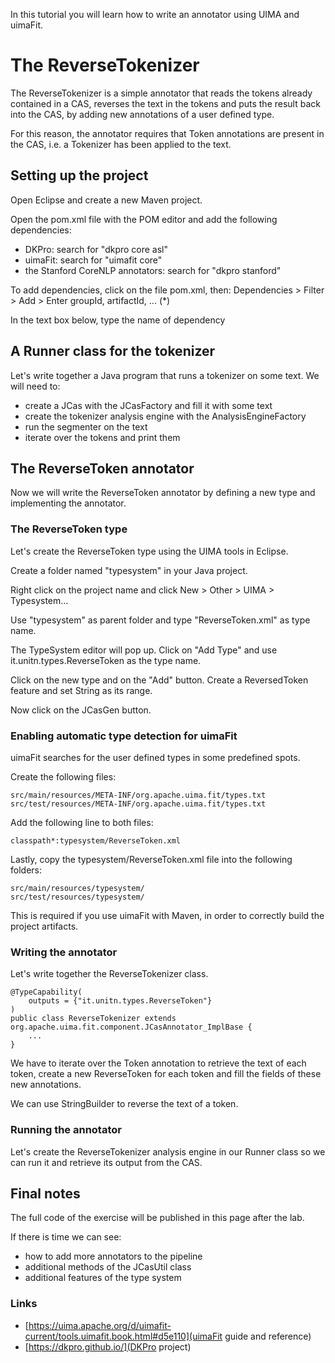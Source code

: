 In this tutorial you will learn how to write an annotator using UIMA and uimaFit.

# The ReverseTokenizer

The ReverseTokenizer is a simple annotator that reads the tokens already contained in a CAS, reverses the text in the tokens and puts the result back into the CAS, by adding new annotations of a user defined type.

For this reason, the annotator requires that Token annotations are present in the CAS, i.e. a Tokenizer has been applied to the text.

## Setting up the project

Open Eclipse and create a new Maven project.

Open the pom.xml file with the POM editor and add the following dependencies:

* DKPro: search for "dkpro core asl"
* uimaFit: search for "uimafit core"
* the Stanford CoreNLP annotators: search for "dkpro stanford"

To add dependencies, click on the file pom.xml, then:
   Dependencies > Filter > Add > Enter groupId, artifactId, ... (*)

In the text box below, type the name of dependency

## A Runner class for the tokenizer

Let's write together a Java program that runs a tokenizer on some text. We will need to:

* create a JCas with the JCasFactory and fill it with some text
* create the tokenizer analysis engine with the AnalysisEngineFactory
* run the segmenter on the text
* iterate over the tokens and print them

## The ReverseToken annotator

Now we will write the ReverseToken annotator by defining a new type and implementing the annotator.

### The ReverseToken type

Let's create the ReverseToken type using the UIMA tools in Eclipse.

Create a folder named "typesystem" in your Java project.

Right click on the project name and click New > Other > UIMA > Typesystem...

Use "typesystem" as parent folder and type "ReverseToken.xml" as type name.

The TypeSystem editor will pop up. Click on "Add Type" and use it.unitn.types.ReverseToken as the type name.

Click on the new type and on the "Add" button. Create a ReversedToken feature and set String as its range.

Now click on the JCasGen button.

### Enabling automatic type detection for uimaFit

uimaFit searches for the user defined types in some predefined spots.

Create the following files:  

    src/main/resources/META-INF/org.apache.uima.fit/types.txt  
    src/test/resources/META-INF/org.apache.uima.fit/types.txt

Add the following line to both files:  

    classpath*:typesystem/ReverseToken.xml

Lastly, copy the typesystem/ReverseToken.xml file into the following folders:

    src/main/resources/typesystem/  
    src/test/resources/typesystem/


This is required if you use uimaFit with Maven, in order to correctly build the project artifacts.

### Writing the annotator

Let's write together the ReverseTokenizer class.


    @TypeCapability(
        outputs = {"it.unitn.types.ReverseToken"} 
    ) 
    public class ReverseTokenizer extends org.apache.uima.fit.component.JCasAnnotator_ImplBase { 
        ... 
    } 

We have to iterate over the Token annotation to retrieve the text of each token, create a new ReverseToken for each token and fill the fields of these new annotations. 

We can use StringBuilder to reverse the text of a token.
	
### Running the annotator

Let's create the ReverseTokenizer analysis engine in our Runner class so we can run it and retrieve its output from the CAS.

## Final notes

The full code of the exercise will be published in this page after the lab.

If there is time we can see:
* how to add more annotators to the pipeline
* additional methods of the JCasUtil class
* additional features of the type system

### Links

* [https://uima.apache.org/d/uimafit-current/tools.uimafit.book.html#d5e110](uimaFit guide and reference) 
* [https://dkpro.github.io/](DKPro project)
 
